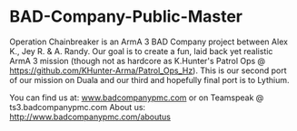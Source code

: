 # BAD-Company-Public-Master

Operation Chainbreaker is an ArmA 3 BAD Company project between Alex K., Jey R. & A. Randy. 
Our goal is to create a fun, laid back yet realistic ArmA 3 mission (though not as hardcore as K.Hunter's Patrol Ops @ https://github.com/KHunter-Arma/Patrol_Ops_Hz).
This is our second port of our mission on Duala and our third and hopefully final port is to Lythium. 

You can find us at: www.badcompanypmc.com or on Teamspeak @ ts3.badcompanypmc.com
About us: http://www.badcompanypmc.com/aboutus
